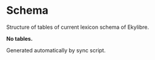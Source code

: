 # Schema
Structure of tables of current lexicon schema of Ekylibre.

**No tables.**

Generated automatically by sync script.